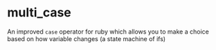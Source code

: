multi_case
==========

An improved `case` operator for ruby which allows you to make a choice based on how variable changes (a state machine of ifs)
